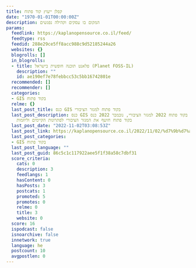 ```yaml
---
title: קפלן ייעוץ קוד פתוח
date: "1970-01-01T00:00:00Z"
description: המקום בו עסקים וקהילה נפגשים
params:
  feedlink: https://kaplanopensource.co.il/feed/
  feedtype: rss
  feedid: 288e29ce5ff8acc988c9d52185244a26
  websites: {}
  blogrolls: []
  in_blogrolls:
  - title: פלאנט תוכנה חופשית בישראל (Planet FOSS-IL)
    description: ""
    id: ae190ef7e78febbcc53c5bb16742801e
  recommended: []
  recommender: []
  categories:
  - GIS בקוד פתוח
  relme: {}
  last_post_title: כנס GIS בקוד פתוח למגזר הציבורי
  last_post_description: כנס GIS בקוד פתוח 2022 למגזר הציבורי, נובמבר 2022 כנס GIS
    בקוד פתוח חושף את המגזר הציבורי לפתרונות הקיימים וליוזמות
  last_post_date: "2022-11-02T03:08:53Z"
  last_post_link: https://kaplanopensource.co.il/2022/11/02/%d7%9b%d7%a0%d7%a1-gis-%d7%91%d7%a7%d7%95%d7%93-%d7%a4%d7%aa%d7%95%d7%97-%d7%9c%d7%9e%d7%92%d7%96%d7%a8-%d7%94%d7%a6%d7%99%d7%91%d7%95%d7%a8%d7%99/
  last_post_categories:
  - GIS בקוד פתוח
  last_post_language: ""
  last_post_guid: 86c5c1c117922aee5f1f38a58c7dbf31
  score_criteria:
    cats: 0
    description: 3
    feedlangs: 1
    hasContent: 0
    hasPosts: 3
    postcats: 1
    promoted: 5
    promotes: 0
    relme: 0
    title: 3
    website: 0
  score: 16
  ispodcast: false
  isnoarchive: false
  innetwork: true
  language: he
  postcount: 10
  avgpostlen: 0
---
```

